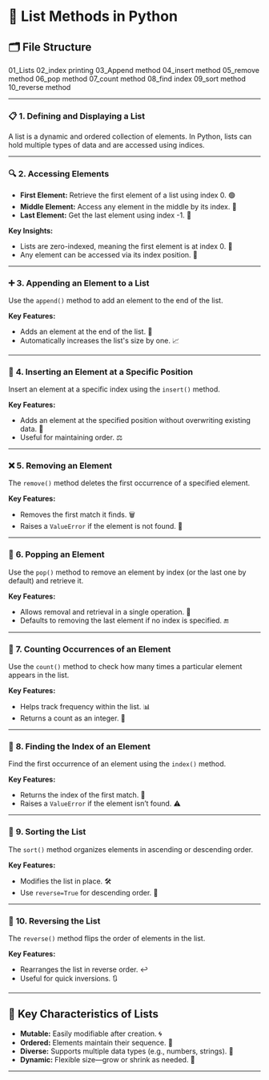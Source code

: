 # 🚀 **List Methods in Python**  

## 🗂️ **File Structure**  

01_Lists
02_index printing
03_Append method
04_insert method
05_remove method
06_pop method
07_count method
08_find index
09_sort method
10_reverse method


---

### 📋 **1. Defining and Displaying a List**  
A list is a dynamic and ordered collection of elements. In Python, lists can hold multiple types of data and are accessed using indices.

---

### 🔍 **2. Accessing Elements**  
- **First Element:** Retrieve the first element of a list using index 0. 🟢  
- **Middle Element:** Access any element in the middle by its index. 🔗  
- **Last Element:** Get the last element using index -1. 🚦  

**Key Insights:**  
- Lists are zero-indexed, meaning the first element is at index 0. 🧮  
- Any element can be accessed via its index position. 🔭  

---

### ➕ **3. Appending an Element to a List**  
Use the `append()` method to add an element to the end of the list.  

**Key Features:**  
- Adds an element at the end of the list. 📍  
- Automatically increases the list's size by one. 📈  

---

### 📌 **4. Inserting an Element at a Specific Position**  
Insert an element at a specific index using the `insert()` method.  

**Key Features:**  
- Adds an element at the specified position without overwriting existing data. 🔄  
- Useful for maintaining order. ⚖️  

---

### ❌ **5. Removing an Element**  
The `remove()` method deletes the first occurrence of a specified element.  

**Key Features:**  
- Removes the first match it finds. 🗑️  
- Raises a `ValueError` if the element is not found. 🚨  

---

### 🎯 **6. Popping an Element**  
Use the `pop()` method to remove an element by index (or the last one by default) and retrieve it.  

**Key Features:**  
- Allows removal and retrieval in a single operation. 🎁  
- Defaults to removing the last element if no index is specified. 🔚  

---

### 🔢 **7. Counting Occurrences of an Element**  
Use the `count()` method to check how many times a particular element appears in the list.  

**Key Features:**  
- Helps track frequency within the list. 📊  
- Returns a count as an integer. 🧮  

---

### 🧭 **8. Finding the Index of an Element**  
Find the first occurrence of an element using the `index()` method.  

**Key Features:**  
- Returns the index of the first match. 🔢  
- Raises a `ValueError` if the element isn’t found. ⚠️  

---

### 📜 **9. Sorting the List**  
The `sort()` method organizes elements in ascending or descending order.  

**Key Features:**  
- Modifies the list in place. 🛠️  
- Use `reverse=True` for descending order. 🔽  

---

### 🔄 **10. Reversing the List**  
The `reverse()` method flips the order of elements in the list.  

**Key Features:**  
- Rearranges the list in reverse order. ↩️  
- Useful for quick inversions. 🔃  

---

## 🌟 **Key Characteristics of Lists**  
- **Mutable:** Easily modifiable after creation. 🌀  
- **Ordered:** Elements maintain their sequence. 🚧  
- **Diverse:** Supports multiple data types (e.g., numbers, strings). 🎨  
- **Dynamic:** Flexible size—grow or shrink as needed. 🔄  

---

